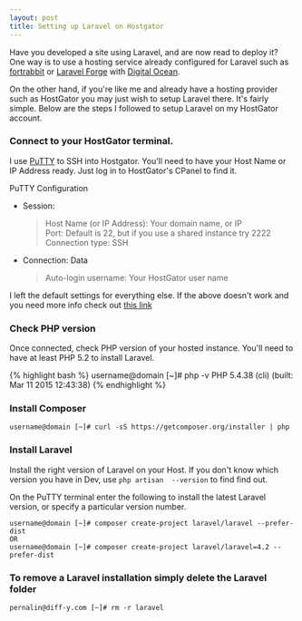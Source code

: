 ```yaml
---
layout: post
title: Setting up Laravel on Hostgator
---
```


Have you developed a site using Laravel, and are now read to deploy it? One way is to use a 
hosting service already configured for Laravel such as [fortrabbit](http://www.fortrabbit.com/) or [Laravel Forge](https://forge.laravel.com/) with [Digital Ocean](https://www.digitalocean.com/).

On the other hand, if you're like me and already have a hosting provider such as HostGator you may just wish to setup 
Laravel there. It's fairly simple. Below are the steps I followed to setup Laravel on my HostGator 
account.

### Connect to your HostGator terminal. 
I use [PuTTY](http://www.putty.org/) to SSH into Hostgator. You'll need to have your Host 
Name or IP Address ready. Just log in to HostGator's CPanel to find it.

PuTTY Configuration

*    Session:  
     > Host Name (or IP Address): Your domain name, or IP  
     > Port: Default is 22, but if you use a shared instance try 2222  
     > Connection type: SSH  
*    Connection: Data  
     > Auto-login username: Your HostGator user name  
     
I left the default settings for everything else. If the above doesn't work and you need more info check out [this 
link](https://support.hostgator.com/articles/specialized-help/technical/ssh-keying-through-putty-on-windows-or-linux)

### Check PHP version

Once connected, check PHP version of your hosted instance. You'll need to have at least PHP 5.2 to install Laravel.

{% highlight bash %}
    username@domain [~]# php -v
    PHP 5.4.38 (cli) (built: Mar 11 2015 12:43:38)
{% endhighlight %}  

### Install Composer
    username@domain [~]# curl -sS https://getcomposer.org/installer | php

### Install Laravel
Install the right version of Laravel on your Host. If you don't know which version you have in Dev, use `php artisan 
--version` to find find out.

On the PuTTY terminal enter the following to install the latest Laravel version, or specify a particular version number.

    username@domain [~]# composer create-project laravel/laravel --prefer-dist
    OR
    username@domain [~]# composer create-project laravel/laravel=4.2 --prefer-dist



### To remove a Laravel installation simply delete the Laravel folder
    pernalin@diff-y.com [~]# rm -r laravel